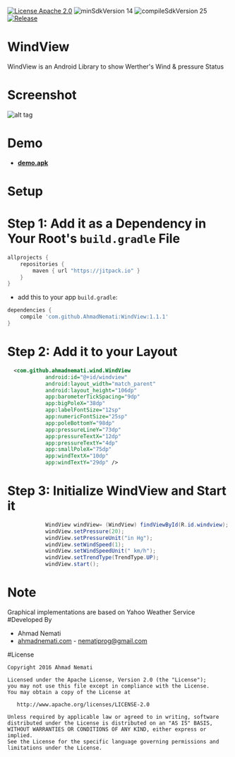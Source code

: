 [![License Apache 2.0](https://img.shields.io/badge/License-Apache%202.0-blue.svg?style=true)](http://www.apache.org/licenses/LICENSE-2.0)
![minSdkVersion 14](https://img.shields.io/badge/minSdkVersion-14-red.svg?style=true)
![compileSdkVersion 25](https://img.shields.io/badge/compileSdkVersion-25-yellow.svg?style=true)
[![Release](https://img.shields.io/github/release/jitpack/android-example.svg?label=Jitpack)](https://jitpack.io/#jitpack/android-example)
# WindView
WindView is an Android Library to show Werther's Wind & pressure Status

# Screenshot
![alt tag](https://raw.githubusercontent.com/AhmadNemati/WindView/master/art/screen.gif)

# Demo

 - [**demo.apk**](https://raw.githubusercontent.com/AhmadNemati/WindView/master/app/demo.apk)



# Setup
# Step 1: Add it as a Dependency in Your Root's `build.gradle` File



```gradle
allprojects {
	repositories {
		maven { url "https://jitpack.io" }
	}
}
```
  -  add this to your app `build.gradle`:

```gradle
dependencies {
	compile 'com.github.AhmadNemati:WindView:1.1.1'
}
```

# Step 2: Add it to your Layout
```xml
  <com.github.ahmadnemati.wind.WindView
            android:id="@+id/windview"
            android:layout_width="match_parent"
            android:layout_height="106dp"
            app:barometerTickSpacing="9dp"
            app:bigPoleX="38dp"
            app:labelFontSize="12sp"
            app:numericFontSize="25sp"
            app:poleBottomY="98dp"
            app:pressureLineY="73dp"
            app:pressureTextX="12dp"
            app:pressureTextY="4dp"
            app:smallPoleX="75dp"
            app:windTextX="10dp"
            app:windTextY="29dp" />
```

# Step 3: Initialize WindView and Start it
```java
            WindView windView= (WindView) findViewById(R.id.windview);
            windView.setPressure(20);
            windView.setPressureUnit("in Hg");
            windView.setWindSpeed(1);
            windView.setWindSpeedUnit(" km/h");
            windView.setTrendType(TrendType.UP);
            windView.start();
```

# Note
Graphical implementations are based on Yahoo Weather Service
#Developed By

* Ahmad Nemati
 * [ahmadnemati.com](http://ahmadnemati.com) - <nematiprog@gmail.com>


#License

    Copyright 2016 Ahmad Nemati

    Licensed under the Apache License, Version 2.0 (the "License");
    you may not use this file except in compliance with the License.
    You may obtain a copy of the License at

       http://www.apache.org/licenses/LICENSE-2.0

    Unless required by applicable law or agreed to in writing, software
    distributed under the License is distributed on an "AS IS" BASIS,
    WITHOUT WARRANTIES OR CONDITIONS OF ANY KIND, either express or implied.
    See the License for the specific language governing permissions and
    limitations under the License.


